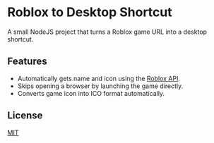 # Roblox to Desktop Shortcut

A small NodeJS project that turns a Roblox game URL into a desktop shortcut.
## Features

- Automatically gets name and icon using the [Roblox API](https://games.roblox.com/docs/index.html).
- Skips opening a browser by launching the game directly.
- Converts game icon into ICO format automatically.
## License

[MIT](https://choosealicense.com/licenses/mit/)
